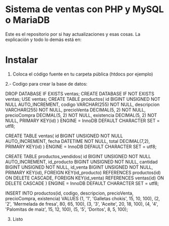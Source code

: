
# Sistema de ventas con PHP y MySQL o MariaDB

Este es el repositorio por si hay actualizaciones y esas cosas. La explicación y todo lo demás está en:



  

# Instalar

  

1. Coloca el código fuente en tu carpeta pública (htdocs por ejemplo)

  

2.- Codigo para crear la base de datos:

DROP DATABASE IF EXISTS ventas;
CREATE DATABASE IF NOT EXISTS ventas;
USE ventas;
CREATE TABLE productos(
	id BIGINT UNSIGNED NOT NULL AUTO_INCREMENT,
	codigo VARCHAR(255) NOT NULL,
	descripcion VARCHAR(255) NOT NULL,
	precioVenta DECIMAL(5, 2) NOT NULL,
	precioCompra DECIMAL(5, 2) NOT NULL,
	existencia DECIMAL(5, 2) NOT NULL,
	PRIMARY KEY(id)
) ENGINE = InnoDB DEFAULT CHARACTER SET = utf8;

CREATE TABLE ventas(
	id BIGINT UNSIGNED NOT NULL AUTO_INCREMENT,
	fecha DATETIME NOT NULL,
	total DECIMAL(7,2),
	PRIMARY KEY(id)
) ENGINE = InnoDB DEFAULT CHARACTER SET = utf8;

CREATE TABLE productos_vendidos(
	id BIGINT UNSIGNED NOT NULL AUTO_INCREMENT,
	id_producto BIGINT UNSIGNED NOT NULL,
	cantidad BIGINT UNSIGNED NOT NULL,
	id_venta BIGINT UNSIGNED NOT NULL,
	PRIMARY KEY(id),
	FOREIGN KEY(id_producto) REFERENCES productos(id) ON DELETE CASCADE,
	FOREIGN KEY(id_venta) REFERENCES ventas(id) ON DELETE CASCADE
) ENGINE = InnoDB DEFAULT CHARACTER SET = utf8;

INSERT INTO productos(id, codigo, descripcion, precioVenta, precioCompra, existencia) 
VALUES
(1, '1', 'Galletas chokis', 15, 10, 100),
(2, '2', 'Mermelada de fresa', 80, 65, 100),
(3, '3', 'Aceite', 20, 18, 100),
(4, '4', 'Palomitas de maíz', 15, 12, 100),
(5, '5', 'Doritos', 8, 5, 100);
  

3. Listo
